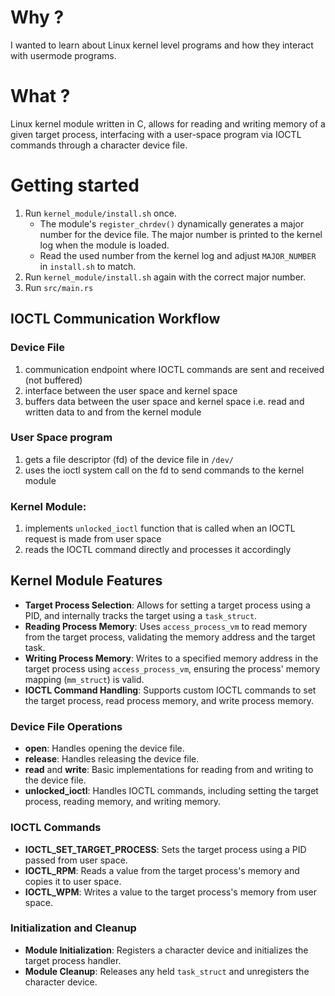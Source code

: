 # Why ?
I wanted to learn about Linux kernel level programs and how they interact with usermode programs.

# What ?
Linux kernel module written in C, allows for reading and writing memory of a given target process, interfacing with a user-space program via IOCTL commands through a character device file.

# Getting started
1. Run `kernel_module/install.sh` once.
    - The module's `register_chrdev()` dynamically generates a major number for the device file. The major number is printed to the kernel log when the module is loaded.
    - Read the used number from the kernel log and adjust `MAJOR_NUMBER` in `install.sh` to match.
2. Run `kernel_module/install.sh` again with the correct major number.
3. Run `src/main.rs`


## IOCTL Communication Workflow
### Device File
1. communication endpoint where IOCTL commands are sent and received (not buffered)
2. interface between the user space and kernel space
3. buffers data between the user space and kernel space i.e. read and written data to and from the kernel module

### User Space program
1. gets a file descriptor (fd) of the device file in `/dev/`
2. uses the ioctl system call on the fd to send commands to the kernel module

### Kernel Module:
1. implements `unlocked_ioctl` function that is called when an IOCTL request is made from user space
2. reads the IOCTL command directly and processes it accordingly

## Kernel Module Features

- **Target Process Selection**: Allows for setting a target process using a PID, and internally tracks the target using a `task_struct`. 
- **Reading Process Memory**: Uses `access_process_vm` to read memory from the target process, validating the memory address and the target task.
- **Writing Process Memory**: Writes to a specified memory address in the target process using `access_process_vm`, ensuring the process' memory mapping (`mm_struct`) is valid.
- **IOCTL Command Handling**: Supports custom IOCTL commands to set the target process, read process memory, and write process memory.

### Device File Operations

- **open**: Handles opening the device file.
- **release**: Handles releasing the device file.
- **read** and **write**: Basic implementations for reading from and writing to the device file.
- **unlocked_ioctl**: Handles IOCTL commands, including setting the target process, reading memory, and writing memory.

### IOCTL Commands

- **IOCTL_SET_TARGET_PROCESS**: Sets the target process using a PID passed from user space.
- **IOCTL_RPM**: Reads a value from the target process's memory and copies it to user space.
- **IOCTL_WPM**: Writes a value to the target process's memory from user space.

### Initialization and Cleanup

- **Module Initialization**: Registers a character device and initializes the target process handler.
- **Module Cleanup**: Releases any held `task_struct` and unregisters the character device.
